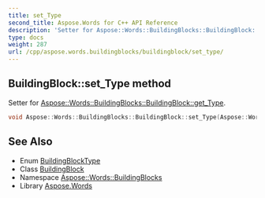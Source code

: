 ```yaml
---
title: set_Type
second_title: Aspose.Words for C++ API Reference
description: 'Setter for Aspose::Words::BuildingBlocks::BuildingBlock::get_Type.'
type: docs
weight: 287
url: /cpp/aspose.words.buildingblocks/buildingblock/set_type/
---
```

## BuildingBlock::set_Type method


Setter for [Aspose::Words::BuildingBlocks::BuildingBlock::get_Type](../get_type/).

```cpp
void Aspose::Words::BuildingBlocks::BuildingBlock::set_Type(Aspose::Words::BuildingBlocks::BuildingBlockType value)
```

## See Also

* Enum [BuildingBlockType](../../buildingblocktype/)
* Class [BuildingBlock](../)
* Namespace [Aspose::Words::BuildingBlocks](../../)
* Library [Aspose.Words](../../../)
